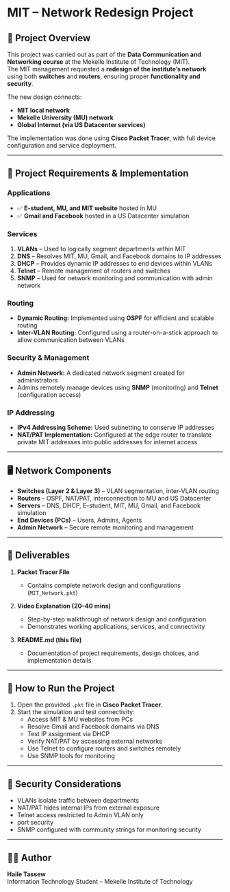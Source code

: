 # MIT – Network Redesign Project

## 📖 Project Overview
This project was carried out as part of the **Data Communication and Networking course** at the Mekelle Institute of Technology (MIT).  
The MIT management requested a **redesign of the institute’s network** using both **switches** and **routers**, ensuring proper **functionality and security**.  

The new design connects:
- **MIT local network**
- **Mekelle University (MU) network**
- **Global Internet (via US Datacenter services)**  

The implementation was done using **Cisco Packet Tracer**, with full device configuration and service deployment.

---

## 🎯 Project Requirements & Implementation

### Applications 
- ✅ **E-student, MU, and MIT website** hosted in MU  
- ✅ **Gmail and Facebook** hosted in a US Datacenter simulation  

### Services 
1. **VLANs** – Used to logically segment departments within MIT  
2. **DNS** – Resolves MIT, MU, Gmail, and Facebook domains to IP addresses  
3. **DHCP** – Provides dynamic IP addresses to end devices within VLANs  
4. **Telnet** – Remote management of routers and switches  
5. **SNMP** – Used for network monitoring and communication with admin network  

### Routing
- **Dynamic Routing:** Implemented using **OSPF** for efficient and scalable routing  
- **Inter-VLAN Routing:** Configured using a router-on-a-stick approach to allow communication between VLANs  

### Security & Management 
- **Admin Network:** A dedicated network segment created for administrators  
- Admins remotely manage devices using **SNMP** (monitoring) and **Telnet** (configuration access)  

### IP Addressing 
- **IPv4 Addressing Scheme:** Used subnetting to conserve IP addresses  
- **NAT/PAT Implementation:** Configured at the edge router to translate private MIT addresses into public addresses for internet access  

---

## 🖥️ Network Components
- **Switches (Layer 2 & Layer 3)** – VLAN segmentation, inter-VLAN routing  
- **Routers** – OSPF, NAT/PAT, interconnection to MU and US Datacenter  
- **Servers** – DNS, DHCP, E-student, MIT, MU, Gmail, and Facebook simulation  
- **End Devices (PCs)** – Users, Admins, Agents  
- **Admin Network** – Secure remote monitoring and management  

---

## 📂 Deliverables
1. **Packet Tracer File**  
   - Contains complete network design and configurations (`MIT_Network.pkt`)  

2. **Video Explanation (20–40 mins)**  
   - Step-by-step walkthrough of network design and configuration  
   - Demonstrates working applications, services, and connectivity  

3. **README.md (this file)**  
   - Documentation of project requirements, design choices, and implementation details  

---

## 🚀 How to Run the Project
1. Open the provided `.pkt` file in **Cisco Packet Tracer**.  
2. Start the simulation and test connectivity:  
   - Access MIT & MU websites from PCs  
   - Resolve Gmail and Facebook domains via DNS  
   - Test IP assignment via DHCP  
   - Verify NAT/PAT by accessing external networks  
   - Use Telnet to configure routers and switches remotely  
   - Use SNMP tools for monitoring  

---

## 🔐 Security Considerations
- VLANs isolate traffic between departments  
- NAT/PAT hides internal IPs from external exposure  
- Telnet access restricted to Admin VLAN only
- port security
- SNMP configured with community strings for monitoring security  

---

## 👨‍💻 Author
**Haile Tassew**  
Information Technology Student – Mekelle Institute of Technology  
